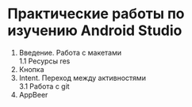 # Практические работы по изучению Android Studio

1. Введение. Работа с макетами </br>
   1.1 Ресурсы res
2. Кнопка
3. Intent. Переход между активностями </br>
   3.1 Работа с git
4. AppBeer
